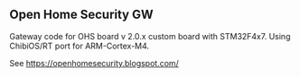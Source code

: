 
## Open Home Security GW

Gateway code for OHS board v 2.0.x custom board with STM32F4x7.
Using ChibiOS/RT port for ARM-Cortex-M4.

See https://openhomesecurity.blogspot.com/
